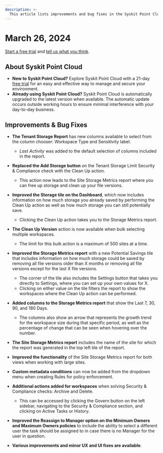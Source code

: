 ```yaml
---
description: >-
  This article lists improvements and bug fixes in the Syskit Point Cloud version 2024.2.45.
---
```


# March 26, 2024

[Start a free trial](https://www.syskit.com/products/point/free-trial/) and [tell us what you think](https://www.syskit.com/company/contact-us/).


## About Syskit Point Cloud

* **New to Syskit Point Cloud?** Explore Syskit Point Cloud with a 21-day [free trial](https://www.syskit.com/products/point/free-trial/) for an easy and effective way to manage and secure your environment.
* **Already using Syskit Point Cloud?** Syskit Point Cloud is automatically upgraded to the latest version when available. The automatic update occurs outside working hours to ensure minimal interference with your day-to-day business.

## Improvements & Bug Fixes

* **The Tenant Storage Report** has new columns available to select from the column chooser: Workspace Type and Sensitivity label. 
  * *Last Activity* was added to the default selection of columns included in the report. 

* **Replaced the Add Storage button** on the Tenant Storage Limit Security & Compliance check with the Clean Up action.
  * This action now leads to the Site Storage Metrics report where you can free up storage and clean up your file versions. 

* **Improved the Storage tile on the Dashboard**, which now includes information on how much storage you already saved by performing the Clean Up action as well as how much storage you can still potentially save. 
  * Clicking the Clean Up action takes you to the Storage Metrics report. 

* **The Clean Up Version** action is now available when bulk selecting multiple workspaces. 
   * The limit for this bulk action is a maximum of 500 sites at a time.

* **Improved the Storage Metrics report** with a new Potential Savings tile that includes information on how much storage could be saved by removing all file versions older than X months or removing all file versions except for the last X file versions.
  * The corner of the tile also includes the Settings button that takes you directly to Settings, where you can set up your own values for X.
  * Clicking on either value on the tile filters the report to show the workspaces where the Clean Up action can be performed. 

* **Added columns to the Storage Metrics report** that show the Last 7, 30, 90, and 180 Days. 
  * The columns also show an arrow that represents the growth trend for the workspace size during that specific period, as well as the percentage of change that can be seen when hovering over the number.

* **The Site Storage Metrics report** includes the name of the site for which the report was generated in the top left tile of the report. 

* **Improved the functionality** of the Site Storage Metrics report for both views when working with large sites.

* **Custom metadata conditions** can now be added from the dropdown menu when creating Rules for policy enforcement. 

* **Additional actions added for workspaces** when solving Security & Compliance checks: Archive and Delete. 
  * This can be accessed by clicking the Govern button on the left sidebar, navigating to the Security & Compliance section, and clicking on Active Tasks or History. 

* **Improved the Reassign to Manager option on the Minimum Owners and Maximum Owners policies** to include the ability to select a different user the task should be assigned to in case there is no Manager for the user in question. 

* **Various improvements and minor UX and UI fixes are available**.